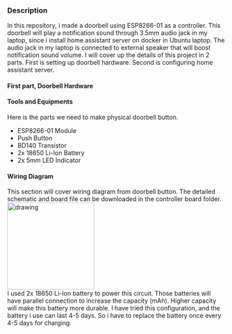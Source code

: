 ### Description
In this repository, i made a doorbell using ESP8266-01 as a controller. This doorbell will play a notification sound through 3.5mm audio jack in my laptop, since i install home assistant server on docker in Ubuntu laptop. The audio jack in my laptop is connected to external speaker that will boost notification sound volume. I will cover up the details of this project in 2 parts. First is setting up doorbell hardware. Second is configuring home assistant server.

#### First part, Doorbell Hardware

#### Tools and Equipments
Here is the parts we need to make physical doorbell button.
* ESP8266-01 Module
* Push Button
* BD140 Transistor
* 2x 18650 Li-Ion Battery
* 2x 5mm LED Indicator

#### Wiring Diagram
This section will cover wiring diagram from doorbell button. The detailed schematic and board file can be downloaded in the controller board folder. <br>
<img src="https://github.com/falithurrahman/DoorBell_Project/blob/master/Controller%20Board/Schematic.JPG" alt="drawing" width="200"/> <br>
I used 2x 18650 Li-Ion battery to power this circuit. Those batteries will have parallel connection to increase the capacity (mAh). Higher capacity will make this battery more durable. I have tried this configuration, and the battery i use can last 4-5 days. So i have to replace the battery once every 4-5 days for charging.